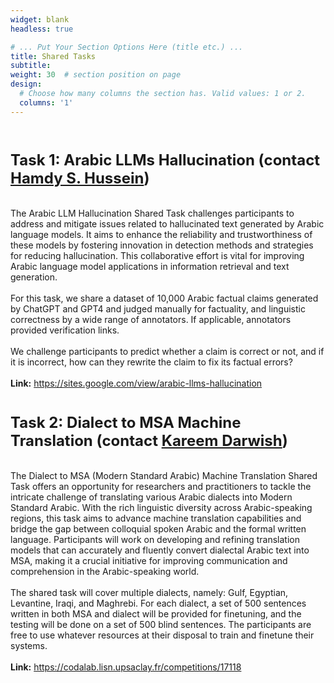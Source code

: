 ```yaml
---
widget: blank
headless: true

# ... Put Your Section Options Here (title etc.) ...
title: Shared Tasks
subtitle:
weight: 30  # section position on page
design:
  # Choose how many columns the section has. Valid values: 1 or 2.
  columns: '1'
---
```

<div class="container">
        <div class="row">
          <div class="col-lg-8 mx-auto">
            <p class="lead">
            <br>
            <h3><font size = "5"> Task 1: Arabic LLMs Hallucination (contact <a href="mailto:hmubarak@hbku.edu.qa">Hamdy S. Hussein</a>)</font></h3>
            <br>
The Arabic LLM Hallucination Shared Task challenges participants to address and mitigate issues related to hallucinated text generated by Arabic language models. It aims to enhance the reliability and trustworthiness of these models by fostering innovation in detection methods and strategies for reducing hallucination. This collaborative effort is vital for improving Arabic language model applications in information retrieval and text generation. 
<br><br>For this task, we share a dataset of 10,000 Arabic factual claims generated by ChatGPT and GPT4 and judged manually for factuality, and linguistic correctness by a wide range of annotators. If applicable, annotators provided verification links. <br><br>
We challenge participants to predict whether a claim is correct or not, and if it is incorrect, how can they rewrite the claim to fix its factual errors?
<br>
<br>
<b>Link:</b> <a href="https://sites.google.com/view/arabic-llms-hallucination">https://sites.google.com/view/arabic-llms-hallucination</a>
            <br>
            <br>
            <h3><font size = "5"> Task 2: Dialect to MSA Machine Translation (contact <a href="mailto:kareem.darwish@aixplain.com">Kareem Darwish</a>)</font></h3>
            <br>
            The Dialect to MSA (Modern Standard Arabic) Machine Translation Shared Task offers an opportunity for researchers and practitioners to tackle the intricate challenge of translating various Arabic dialects into Modern Standard Arabic. With the rich linguistic diversity across Arabic-speaking regions, this task aims to advance machine translation capabilities and bridge the gap between colloquial spoken Arabic and the formal written language. Participants will work on developing and refining translation models that can accurately and fluently convert dialectal Arabic text into MSA, making it a crucial initiative for improving communication and comprehension in the Arabic-speaking world. 
            <br><br>
            The shared task will cover multiple dialects, namely: Gulf, Egyptian, Levantine, Iraqi, and Maghrebi.  For each dialect, a set of 500 sentences written in both MSA and dialect will be provided for finetuning, and the testing will be done on a set of 500 blind sentences.  The participants are free to use whatever resources at their disposal to train and finetune their systems.
            <br>
<br>
<b>Link:</b> <a href="https://codalab.lisn.upsaclay.fr/competitions/17118">https://codalab.lisn.upsaclay.fr/competitions/17118</a>
          </div>
        </div>
      </div>